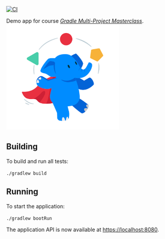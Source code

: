 [![CI](https://github.com/tkgregory/gradle-multi-project-masterclass/actions/workflows/gradle.yml/badge.svg)](https://github.com/tkgregory/gradle-multi-project-masterclass/actions/workflows/gradle.yml)

Demo app for course *[Gradle Multi-Project Masterclass](https://learn.tomgregory.com/courses/gradle-multi-project-masterclass)*.
[<img src="juggling elephant.png" width="300px"/>](https://learn.tomgregory.com/courses/gradle-multi-project-masterclass)

## Building

To build and run all tests:

`./gradlew build`

## Running

To start the application:

`./gradlew bootRun`

The application API is now available at [https://localhost:8080](https://localhost:8080).
